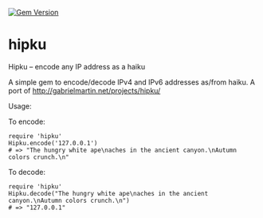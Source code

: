 [![Gem Version](https://badge.fury.io/rb/hipku.svg)](http://badge.fury.io/rb/hipku)

hipku
=====

Hipku – encode any IP address as a haiku


A simple gem to encode/decode IPv4 and IPv6 addresses as/from haiku. A port of http://gabrielmartin.net/projects/hipku/

Usage:

To encode:

    require 'hipku'
    Hipku.encode('127.0.0.1')
    # => "The hungry white ape\naches in the ancient canyon.\nAutumn colors crunch.\n"

To decode:

    require 'hipku'
    Hipku.decode("The hungry white ape\naches in the ancient canyon.\nAutumn colors crunch.\n")
    # => "127.0.0.1"
